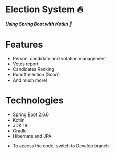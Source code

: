 # Election System ️‍🔥
##### Using Spring Boot with Kotlin 🍃

# Features
- Person, candidate and votation management
- Votes report 
- Candidates Ranking
- Runoff election (Soon)
- And much more!

# Technologies
- Spring Boot 2.6.6
- Kotlin
- JDK 18
- Gradle
- Hibernate and JPA

* To access the code, switch to Develop branch

